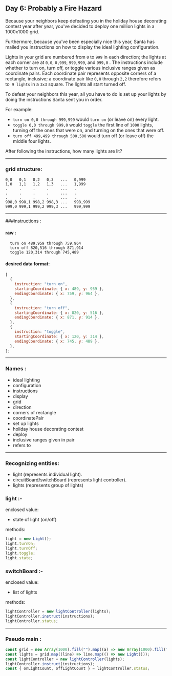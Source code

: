 ## Day 6: Probably a Fire Hazard

Because your neighbors keep defeating you in the holiday house decorating contest year after year, you've decided to deploy one million lights in a 1000x1000 grid.

Furthermore, because you've been especially nice this year, Santa has mailed you instructions on how to display the ideal lighting configuration.

Lights in your grid are numbered from `0` to `999` in each direction; the lights at each corner are at `0,0`, `0,999`, `999,999`, and `999,0` . The instructions include whether to turn on, turn off, or toggle various inclusive ranges given as coordinate pairs. Each coordinate pair represents opposite corners of a rectangle, inclusive; a coordinate pair like `0,0` through `2,2` therefore refers to` 9 lights` in a `3x3` square. The lights all start turned off.

To defeat your neighbors this year, all you have to do is set up your lights by doing the instructions Santa sent you in order.

For example:

- `turn on 0,0 through 999,999` would `turn on` (or leave on) every light.
- `toggle 0,0 through 999,0` would `toggle` the first line of `1000` lights, turning off the ones that were on, and turning on the ones that were off.
- `turn off 499,499 through 500,500` would turn off (or leave off) the middle four lights.

After following the instructions, how many lights are lit?

---

### grid structure:

```
0,0   0,1   0,2   0,3   ...   0,999
1,0   1,1   1,2   1,3   ...   1,999
.     .     .     .     ...   .
.     .     .     .     ...   .
.     .     .     .     ...   .
998,0 998,1 998,2 998,3 ...   998,999
999,0 999,1 999,2 999,3 ...   999,999
```

---

###instructions :

#### raw :

```
  turn on 489,959 through 759,964
  turn off 820,516 through 871,914
  toggle 120,314 through 745,489
```

#### desired data format:

```js
[
  {
    instruction: "turn on",
    startingCoordinate: { x: 489, y: 959 },
    endingCoordinate: { x: 759, y: 964 },
  },
  {
    instruction: "turn off",
    startingCoordinate: { x: 820, y: 516 },
    endingCoordinate: { x: 871, y: 914 },
  },
  {
    instruction: "toggle",
    startingCoordinate: { x: 120, y: 314 },
    endingCoordinate: { x: 745, y: 489 },
  },
];
```

---

### Names :

- ideal lighting
- configuration
- instructions
- display
- grid
- direction
- corners of rectangle
- coordinatePair
- set up lights
- holiday house decorating contest
- deploy
- inclusive ranges given in pair
- refers to

---

### Recognizing entities:

- light (represents individual light).
- circuitBoard/switchBoard (represents light controller).
- lights (represents group of lights)

### light :-

enclosed value:

- state of light (on/off)

methods:

```js
light = new Light();
light.turnOn;
light.turnOff;
light.toggle;
light.state;
```

### switchBoard :-

enclosed value:

- list of lights

methods:

```js
lightController = new lightController(lights);
lightController.instruct(instructions);
lightController.status;
```

---

### Pseudo main :

```js
const grid = new Array(1000).fill("").map((a) => new Array(1000).fill(""));
const lights = grid.map((line) => line.map(() => new Light()));
const lightController = new lightController(lights);
lightController.instruct(instructions);
const { onLightCount, offLightCount } = lightController.status;
```
